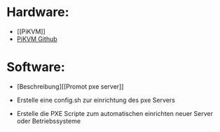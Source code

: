 # Hardware:
- [[PiKVM]]
- [PiKVM Github](https://github.com/pikvm)
# Software:
- [Beschreibung][[Promot pxe server]]

- Erstelle eine config.sh zur einrichtung des pxe Servers
- Erstelle die PXE Scripte zum automatischen einrichten neuer Server oder Betriebssysteme